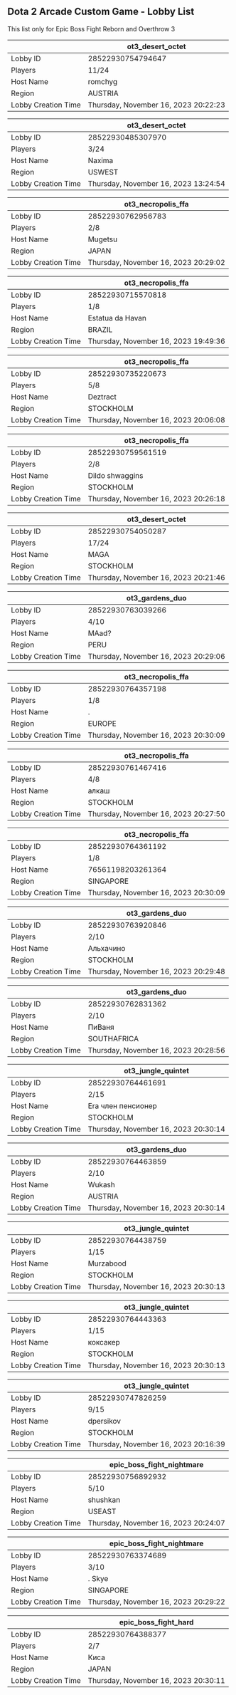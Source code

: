 ## Dota 2 Arcade Custom Game - Lobby List

This list only for Epic Boss Fight Reborn and Overthrow 3

|  | ot3_desert_octet |
| ------ | ------ |
| Lobby ID | 28522930754794647 |
| Players | 11/24 |
| Host Name | romchyg |
| Region | AUSTRIA |
| Lobby Creation Time | Thursday, November 16, 2023 20:22:23 |


|  | ot3_desert_octet |
| ------ | ------ |
| Lobby ID | 28522930485307970 |
| Players | 3/24 |
| Host Name | Naxima |
| Region | USWEST |
| Lobby Creation Time | Thursday, November 16, 2023 13:24:54 |


|  | ot3_necropolis_ffa |
| ------ | ------ |
| Lobby ID | 28522930762956783 |
| Players | 2/8 |
| Host Name | Mugetsu |
| Region | JAPAN |
| Lobby Creation Time | Thursday, November 16, 2023 20:29:02 |


|  | ot3_necropolis_ffa |
| ------ | ------ |
| Lobby ID | 28522930715570818 |
| Players | 1/8 |
| Host Name | Estatua da Havan |
| Region | BRAZIL |
| Lobby Creation Time | Thursday, November 16, 2023 19:49:36 |


|  | ot3_necropolis_ffa |
| ------ | ------ |
| Lobby ID | 28522930735220673 |
| Players | 5/8 |
| Host Name | Deztract |
| Region | STOCKHOLM |
| Lobby Creation Time | Thursday, November 16, 2023 20:06:08 |


|  | ot3_necropolis_ffa |
| ------ | ------ |
| Lobby ID | 28522930759561519 |
| Players | 2/8 |
| Host Name | Dildo shwaggins |
| Region | STOCKHOLM |
| Lobby Creation Time | Thursday, November 16, 2023 20:26:18 |


|  | ot3_desert_octet |
| ------ | ------ |
| Lobby ID | 28522930754050287 |
| Players | 17/24 |
| Host Name | MAGA |
| Region | STOCKHOLM |
| Lobby Creation Time | Thursday, November 16, 2023 20:21:46 |


|  | ot3_gardens_duo |
| ------ | ------ |
| Lobby ID | 28522930763039266 |
| Players | 4/10 |
| Host Name | MAad? |
| Region | PERU |
| Lobby Creation Time | Thursday, November 16, 2023 20:29:06 |


|  | ot3_necropolis_ffa |
| ------ | ------ |
| Lobby ID | 28522930764357198 |
| Players | 1/8 |
| Host Name | . |
| Region | EUROPE |
| Lobby Creation Time | Thursday, November 16, 2023 20:30:09 |


|  | ot3_necropolis_ffa |
| ------ | ------ |
| Lobby ID | 28522930761467416 |
| Players | 4/8 |
| Host Name | алкаш |
| Region | STOCKHOLM |
| Lobby Creation Time | Thursday, November 16, 2023 20:27:50 |


|  | ot3_necropolis_ffa |
| ------ | ------ |
| Lobby ID | 28522930764361192 |
| Players | 1/8 |
| Host Name | 76561198203261364 |
| Region | SINGAPORE |
| Lobby Creation Time | Thursday, November 16, 2023 20:30:09 |


|  | ot3_gardens_duo |
| ------ | ------ |
| Lobby ID | 28522930763920846 |
| Players | 2/10 |
| Host Name | Альхачино |
| Region | STOCKHOLM |
| Lobby Creation Time | Thursday, November 16, 2023 20:29:48 |


|  | ot3_gardens_duo |
| ------ | ------ |
| Lobby ID | 28522930762831362 |
| Players | 2/10 |
| Host Name | ПиВаня |
| Region | SOUTHAFRICA |
| Lobby Creation Time | Thursday, November 16, 2023 20:28:56 |


|  | ot3_jungle_quintet |
| ------ | ------ |
| Lobby ID | 28522930764461691 |
| Players | 2/15 |
| Host Name | Era член пенсионер |
| Region | STOCKHOLM |
| Lobby Creation Time | Thursday, November 16, 2023 20:30:14 |


|  | ot3_gardens_duo |
| ------ | ------ |
| Lobby ID | 28522930764463859 |
| Players | 2/10 |
| Host Name | Wukash |
| Region | AUSTRIA |
| Lobby Creation Time | Thursday, November 16, 2023 20:30:14 |


|  | ot3_jungle_quintet |
| ------ | ------ |
| Lobby ID | 28522930764438759 |
| Players | 1/15 |
| Host Name | Murzabood |
| Region | STOCKHOLM |
| Lobby Creation Time | Thursday, November 16, 2023 20:30:13 |


|  | ot3_jungle_quintet |
| ------ | ------ |
| Lobby ID | 28522930764443363 |
| Players | 1/15 |
| Host Name | коксакер |
| Region | STOCKHOLM |
| Lobby Creation Time | Thursday, November 16, 2023 20:30:13 |


|  | ot3_jungle_quintet |
| ------ | ------ |
| Lobby ID | 28522930747826259 |
| Players | 9/15 |
| Host Name | dpersikov |
| Region | STOCKHOLM |
| Lobby Creation Time | Thursday, November 16, 2023 20:16:39 |


|  | epic_boss_fight_nightmare |
| ------ | ------ |
| Lobby ID | 28522930756892932 |
| Players | 5/10 |
| Host Name | shushkan |
| Region | USEAST |
| Lobby Creation Time | Thursday, November 16, 2023 20:24:07 |


|  | epic_boss_fight_nightmare |
| ------ | ------ |
| Lobby ID | 28522930763374689 |
| Players | 3/10 |
| Host Name | . Skye |
| Region | SINGAPORE |
| Lobby Creation Time | Thursday, November 16, 2023 20:29:22 |


|  | epic_boss_fight_hard |
| ------ | ------ |
| Lobby ID | 28522930764388377 |
| Players | 2/7 |
| Host Name | Киса |
| Region | JAPAN |
| Lobby Creation Time | Thursday, November 16, 2023 20:30:11 |


